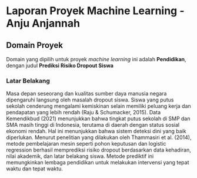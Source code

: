 # Laporan Proyek Machine Learning - Anju Anjannah
## Domain Proyek
Domain yang dipilih untuk proyek *machine learning* ini adalah **Pendidikan**, dengan judul **Prediksi Risiko Dropout Siswa**  

### Latar Belakang

Masa depan seseorang dan kualitas sumber daya manusia negara dipengaruhi langsung oleh masalah dropout siswa.  Siswa yang putus sekolah cenderung mengalami kemiskinan selain memiliki peluang kerja dan pendapatan yang lebih rendah (Raju & Schumacker, 2015). Data Kemendikbud (2021) menunjukkan bahwa tingkat putus sekolah di SMP dan SMA masih tinggi di Indonesia, terutama di daerah dengan status sosial ekonomi rendah.  Hal ini menunjukkan bahwa sistem deteksi dini yang baik diperlukan. Menurut penelitian yang dilakukan oleh Thammasiri et al. (2014), metode pembelajaran mesin seperti pohon keputusan dan logistic regression berhasil memprediksi risiko dropout berdasarkan data kehadiran, nilai akademik, dan latar belakang siswa.  Metode prediktif ini memungkinkan lembaga pendidikan untuk melakukan intervensi yang tepat waktu dan tepat waktu.
